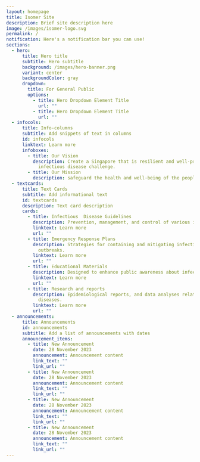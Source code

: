 ```yaml
---
layout: homepage
title: Isomer Site
description: Brief site description here
image: /images/isomer-logo.svg
permalink: /
notification: Here's a notification bar you can use!
sections:
  - hero:
      title: Hero title
      subtitle: Hero subtitle
      background: /images/hero-banner.png
      variant: center
      backgroundColor: gray
      dropdown:
        title: For General Public
        options:
          - title: Hero Dropdown Element Title
            url: ""
          - title: Hero Dropdown Element Title
            url: ""
  - infocols:
      title: Info-columns
      subtitle: Add snippets of text in columns
      id: infocols
      linktext: Learn more
      infoboxes:
        - title: Our Vision
          description: Create a Singapore that is resilient and well-prepared to face any
            infectious disease challenge.
        - title: Our Mission
          description: safeguard the health and well-being of the people of Singapore
  - textcards:
      title: Text Cards
      subtitle: Add informational text
      id: textcards
      description: Text card description
      cards:
        - title: Infectious  Disease Guidelines
          description: Prevention, management, and control of various infectious diseases
          linktext: Learn more
          url: ""
        - title: Emergency Response Plans
          description: Strategies for containing and mitigating infectious disease
            outbreaks.
          linktext: Learn more
          url: ""
        - title: Educational Materials
          description: Designed to enhance public awareness about infectious diseases.
          linktext: Learn more
          url: ""
        - title: Research and reports
          description: Epidemiological reports, and data analyses related to infectious
            diseases.
          linktext: Learn more
          url: ""
  - announcements:
      title: Announcements
      id: announcements
      subtitle: Add a list of announcements with dates
      announcement_items:
        - title: New Announcement
          date: 28 November 2023
          announcement: Announcement content
          link_text: ""
          link_url: ""
        - title: New Announcement
          date: 28 November 2023
          announcement: Announcement content
          link_text: ""
          link_url: ""
        - title: New Announcement
          date: 28 November 2023
          announcement: Announcement content
          link_text: ""
          link_url: ""
        - title: New Announcement
          date: 28 November 2023
          announcement: Announcement content
          link_text: ""
          link_url: ""
---
```

